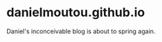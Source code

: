 danielmoutou.github.io
======================

Daniel's inconceivable blog is about to spring again.
